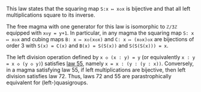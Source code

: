 This law states that the squaring map `S:x ↦ x◇x` is bijective and that all left multiplications square to its inverse.

The free magma with one generator for this law is isomorphic to `ℤ/3ℤ` equipped with `x◇y = y+1`.  In particular, in any magma the squaring map `S: x ↦ x◇x` and cubing maps `B: x ↦ x◇(x◇x)` and `C: x ↦ (x◇x)◇x` are bijections of order 3 with `S(x) = C(x)` and `B(x) = S(S(x))` and `S(S(S(x))) = x`.

The left division operation defined by `x ◇ (x : y) = y` (or equivalently `x : y = x ◇ (y ◇ y)`) satisfies [law 55](https://teorth.github.io/equational_theories/implications/?55), namely `x = x : (y : (y : x))`.  Conversely, in a magma satisfying law 55, if left multiplications are bijective, then left division satisfies law 72.  Thus, laws 72 and 55 are parastrophically equivalent for (left-)quasigroups.
